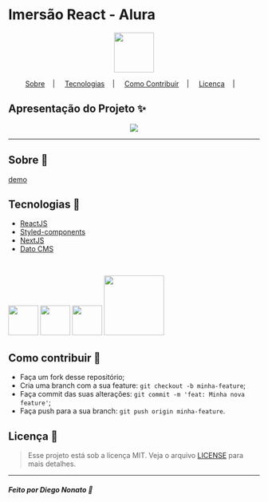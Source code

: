 <h1>Imersão React - Alura</h1>

<p align="center">
<image src="https://alurakut.vercel.app/logo.svg" style="width:80px" />
</p>

<p align="center">
<a href="#sobre-memo">Sobre</a>&nbsp;&nbsp;&nbsp; | &nbsp;&nbsp;&nbsp;
<a href="#tecnologias-rocket">Tecnologias</a>&nbsp;&nbsp;&nbsp; | &nbsp;&nbsp;&nbsp;
<a href="#como-contribuir-">Como Contribuir</a>&nbsp;&nbsp;&nbsp; | &nbsp;&nbsp;&nbsp;
<a href="#licença-scroll">Licença</a>&nbsp;&nbsp;&nbsp; | &nbsp;&nbsp;&nbsp;
</p>

## Apresentação do Projeto :sparkles:

<p align="center">
<image src="https://raw.githubusercontent.com/nonatodiego/alurakut/main/Screenshot%202021-07-14%20at%2012-33-39%20Screenshot.png" />
</p>

---

## Sobre :memo:

[demo](https://alurakut-eta-plum.vercel.app/)

## Tecnologias :rocket:

- <a href="https://pt-br.reactjs.org/"> ReactJS</a>
- <a href="https://styled-components.com/">Styled-components</a>
- <a href="https://nextjs.org/">NextJS</a>
- <a href="https://www.datocms.com/">Dato CMS</a>

<br>

<p>
<img src="https://image.flaticon.com/icons/png/512/1126/1126012.png" width="60">
<img src="https://www.styled-components.com/atom.png" width="60">
<img src="https://seeklogo.com/images/N/next-js-logo-8FCFF51DD2-seeklogo.com.png" width="60">
<img src="https://www.datocms.com/images/brand-assets/main-lockup.svg" width="120">
</p>

## Como contribuir 🤔

- Faça um fork desse repositório;
- Cria uma branch com a sua feature: `git checkout -b minha-feature`;
- Faça commit das suas alterações: `git commit -m 'feat: Minha nova feature'`;
- Faça push para a sua branch: `git push origin minha-feature`.

## Licença :scroll:

> Esse projeto está sob a licença MIT. Veja o arquivo [LICENSE](LICENSE) para mais detalhes.

---

##### Feito por Diego Nonato :wave:
